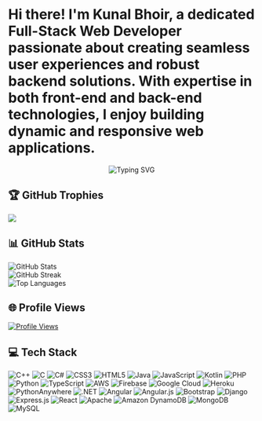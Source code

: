 <!DOCTYPE html>
<html lang="en">
<body>
  <h1>Hi there! I'm Kunal Bhoir, a dedicated Full-Stack Web Developer passionate about creating seamless user experiences and robust backend solutions. With expertise in both front-end and back-end technologies, I enjoy building dynamic and responsive web applications.</h1>

  <p align="center">
    <img class="typing-svg" src="https://readme-typing-svg.herokuapp.com?font=Arial&size=22&pause=1000&color=000000&center=true&vCenter=true&width=435&lines=A+dedicated+Full-Stack+Web+Developer;Passionate+about+creating+seamless+user+experiences;Building+robust+backend+solutions;Expert+in+both+front-end+and+back-end+technologies;Enjoy+building+dynamic+and+responsive+web+applications" alt="Typing SVG">
  </p>

  <div class="github-trophies">
    <h2>🏆 GitHub Trophies</h2>
    <img src="[![trophy](https://github-profile-trophy.vercel.app/?username=Kunalbhoir02)](https://github.com/ryo-ma/github-profile-trophy)
">
  </div>

  <div class="github-stats">
    <h2>📊 GitHub Stats</h2>
    <img src="https://github-readme-stats.vercel.app/api?username=Kunalbhoir02&theme=city_light&hide_border=false&include_all_commits=true&count_private=true" alt="GitHub Stats"><br/>
    <img src="https://github-readme-streak-stats.herokuapp.com/?user=Kunalbhoir02&theme=city_light&hide_border=false" alt="GitHub Streak"><br/>
    <img src="https://github-readme-stats.vercel.app/api/top-langs/?username=Kunalbhoir02&theme=city_light&hide_border=false&include_all_commits=true&count_private=true&layout=compact" alt="Top Languages">
  </div>

  <div class="profile-views">
    <h2>🌐 Profile Views</h2>
    <a href="https://visitcount.itsvg.in">
      <img src="https://visitcount.itsvg.in/api?id=Kunalbhoir02&icon=0&color=12" alt="Profile Views">
    </a>
  </div>

  <div class="tech-stack">
    <h2>💻 Tech Stack</h2>
    <p>
      <img src="https://img.shields.io/badge/c++-%2300599C.svg?style=for-the-badge&logo=c%2B%2B&logoColor=white" alt="C++">
      <img src="https://img.shields.io/badge/c-%2300599C.svg?style=for-the-badge&logo=c&logoColor=white" alt="C">
      <img src="https://img.shields.io/badge/c%23-%23239120.svg?style=for-the-badge&logo=csharp&logoColor=white" alt="C#">
      <img src="https://img.shields.io/badge/css3-%231572B6.svg?style=for-the-badge&logo=css3&logoColor=white" alt="CSS3">
      <img src="https://img.shields.io/badge/html5-%23E34F26.svg?style=for-the-badge&logo=html5&logoColor=white" alt="HTML5">
      <img src="https://img.shields.io/badge/java-%23ED8B00.svg?style=for-the-badge&logo=openjdk&logoColor=white" alt="Java">
      <img src="https://img.shields.io/badge/javascript-%23323330.svg?style=for-the-badge&logo=javascript&logoColor=%23F7DF1E" alt="JavaScript">
      <img src="https://img.shields.io/badge/kotlin-%237F52FF.svg?style=for-the-badge&logo=kotlin&logoColor=white" alt="Kotlin">
      <img src="https://img.shields.io/badge/php-%23777BB4.svg?style=for-the-badge&logo=php&logoColor=white" alt="PHP">
      <img src="https://img.shields.io/badge/python-3670A0?style=for-the-badge&logo=python&logoColor=ffdd54" alt="Python">
      <img src="https://img.shields.io/badge/typescript-%23007ACC.svg?style=for-the-badge&logo=typescript&logoColor=white" alt="TypeScript">
      <img src="https://img.shields.io/badge/AWS-%23FF9900.svg?style=for-the-badge&logo=amazon-aws&logoColor=white" alt="AWS">
      <img src="https://img.shields.io/badge/firebase-%23039BE5.svg?style=for-the-badge&logo=firebase" alt="Firebase">
      <img src="https://img.shields.io/badge/GoogleCloud-%234285F4.svg?style=for-the-badge&logo=google-cloud&logoColor=white" alt="Google Cloud">
      <img src="https://img.shields.io/badge/heroku-%23430098.svg?style=for-the-badge&logo=heroku&logoColor=white" alt="Heroku">
      <img src="https://img.shields.io/badge/pythonanywhere-%232F9FD7.svg?style=for-the-badge&logo=pythonanywhere&logoColor=151515" alt="PythonAnywhere">
      <img src="https://img.shields.io/badge/.NET-5C2D91?style=for-the-badge&logo=.net&logoColor=white" alt=".NET">
      <img src="https://img.shields.io/badge/angular-%23DD0031.svg?style=for-the-badge&logo=angular&logoColor=white" alt="Angular">
      <img src="https://img.shields.io/badge/angular.js-%23E23237.svg?style=for-the-badge&logo=angularjs&logoColor=white" alt="Angular.js">
      <img src="https://img.shields.io/badge/bootstrap-%238511FA.svg?style=for-the-badge&logo=bootstrap&logoColor=white" alt="Bootstrap">
      <img src="https://img.shields.io/badge/django-%23092E20.svg?style=for-the-badge&logo=django&logoColor=white" alt="Django">
      <img src="https://img.shields.io/badge/express.js-%23404d59.svg?style=for-the-badge&logo=express&logoColor=%2361DAFB" alt="Express.js">
      <img src="https://img.shields.io/badge/react-%2320232a.svg?style=for-the-badge&logo=react&logoColor=%2361DAFB" alt="React">
      <img src="https://img.shields.io/badge/apache-%23D42029.svg?style=for-the-badge&logo=apache&logoColor=white" alt="Apache">
      <img src="https://img.shields.io/badge/Amazon%20DynamoDB-4053D6?style=for-the-badge&logo=Amazon%20DynamoDB&logoColor=white" alt="Amazon DynamoDB">
      <img src="https://img.shields.io/badge/MongoDB-%234ea94b.svg?style=for-the-badge&logo=mongodb&logoColor=white" alt="MongoDB">
      <img src="https://img.shields.io/badge/mysql-4479A1.svg?style=for-the-badge&logo=mysql&logoColor=white" alt="MySQL">
      <!-- Add more badges as necessary -->
    </p>
  </div>
</body>

</html>
